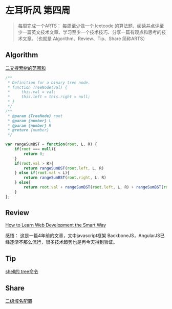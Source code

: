 # 左耳听风 第四周

> 每周完成一个ARTS： 每周至少做一个 leetcode 的算法题、阅读并点评至少一篇英文技术文章、学习至少一个技术技巧、分享一篇有观点和思考的技术文章。（也就是 Algorithm、Review、Tip、Share 简称ARTS）

## Algorithm

[二叉搜索树的范围和](https://leetcode-cn.com/problems/range-sum-of-bst)

```javascript
/**
 * Definition for a binary tree node.
 * function TreeNode(val) {
 *     this.val = val;
 *     this.left = this.right = null;
 * }
 */
/**
 * @param {TreeNode} root
 * @param {number} L
 * @param {number} R
 * @return {number}
 */

var rangeSumBST = function(root, L, R) {
    if(root === null){
        return 0;
    }
    if(root.val > R){ 
        return rangeSumBST(root.left, L, R)
    } else if(root.val < L){ 
        return rangeSumBST(root.right, L, R)
    } else{
        return root.val + rangeSumBST(root.left, L, R) + rangeSumBST(root.right,L,R);
    }
};

```

## Review

[How to Learn Web Development the Smart Way](http://blog.thefirehoseproject.com/posts/nodejs-vs-rails/)

感悟： 这是一篇4年前的文章，文中javascript框架 BackboneJS，AngularJS已经逐渐不那么流行，很多技术趋势也是再今天得到验证。

## Tip

[shell的 tree命令](http://objectivezt.com/#/post/Shell/tree)

## Share

[二级域名配置](http://objectivezt.com/#/post/ECS/secondaryDomain)
